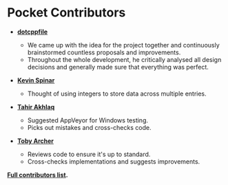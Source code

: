 # Pocket Contributors

* **[dotcppfile](https://github.com/dotcppfile)**

  * We came up with the idea for the project together and continuously brainstormed countless proposals and improvements.
  * Throughout the whole development, he critically analysed all design decisions and generally made sure that everything was perfect.

* **[Kevin Spinar](https://github.com/alipha)**

  * Thought of using integers to store data across multiple entries.

* **[Tahir Akhlaq](https://github.com/takhlaq)**

  * Suggested AppVeyor for Windows testing.
  * Picks out mistakes and cross-checks code.

* **[Toby Archer](https://github.com/mnzt)**

  * Reviews code to ensure it's up to standard.
  * Cross-checks implementations and suggests improvements.

**[Full contributors list](https://github.com/libeclipse/pocket/contributors).**
